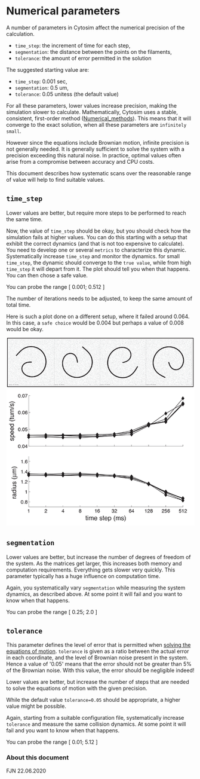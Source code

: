 

# Numerical parameters

A number of parameters in Cytosim affect the numerical precision of the calculation. 

- `time_step`: the increment of time for each step,
- `segmentation`: the distance between the points on the filaments, 
- `tolerance`: the amount of error permitted in the solution

The suggested starting value are:

- `time_step`: 0.001 sec,
- `segmentation`: 0.5 um, 
- `tolerance`: 0.05 unitess (the default value)

For all these parameters, lower values increase precision, making the simulation slower to calculate. Mathematically, Cytosim uses a stable, consistent, first-order method ([Numerical_methods](https://en.wikipedia.org/wiki/Numerical_methods_for_ordinary_differential_equations)).
This means that it will converge to the exact solution, when all these parameters are `infinitely small`.

However since the equations include Brownian motion, infinite precision is not generally needed. It is generally sufficient to solve the system with a precision exceeding this natural noise.
In practice, optimal values often arise from a compromise between accuracy and CPU costs. 

This document describes how systematic scans over the reasonable range of value will help to find suitable values.

## `time_step`

Lower values are better, but require more steps to be performed to reach the same time.

Now, the value of `time_step` should be okay, but you should check how the simulation fails at higher values. You can do this starting with a setup that exhibit the correct dynamics (and that is not too expensive to calculate). You need to develop one or several `metrics` to characterize this dynamic. Systematically increase `time_step` and monitor the dynamics. for small `time_step`, the dynamic should converge to the `true value`, while from high `time_step` it will depart from it. The plot should tell you when that happens. You can then chose a safe value.

You can probe the range [ 0.001;  0.512 ]

The number of iterations needs to be adjusted, to keep the same amount of total time. 

Here is such a plot done on a different setup, where it failed around 0.064. In this case, a `safe choice` would be 0.004 but perhaps a value of 0.008 would be okay.

![spiral_time_step](data/varying_time_step.png)

## `segmentation`

Lower values are better, but increase the number of degrees of freedom of the system. As the matrices get larger, this increases both memory and computation requirements. Everything gets slower very quickly. This parameter typically has a huge influence on computation time.

Again, you systematically vary `segmentation` while measuring the system dynamics, as described above. At some point it will fail and you want to know when that happens.

You can probe the range [ 0.25;  2.0 ]

## `tolerance`

This parameter defines the level of error that is permitted when [solving the equations of motion](https://en.wikipedia.org/wiki/Biconjugate_gradient_stabilized_method). `tolerance` is given as a ratio between the actual error in each coordinate, and the level of Brownian noise present in the system. Hence a value of '0.05' means that the error should not be greater than 5% of the Brownian noise. With this value, the error should be negligible indeed!

Lower values are better, but increase the number of steps that are needed to solve the equations of motion with the given precision. 

While the default value `tolerance=0.05` should be appropriate, a higher value might be possible.

Again, starting from a suitable configuration file, systematically increase `tolerance` and measure the same collision dynamics. At some point it will fail and you want to know when that happens.

You can probe the range [ 0.01;  5.12 ]


### About this document

FJN 22.06.2020

